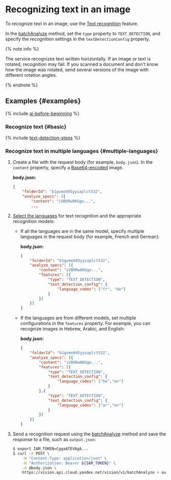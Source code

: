 # Recognizing text in an image

To recognize text in an image, use the [Text recognition](../../concepts/ocr/index.md) feature.

In the [batchAnalyze](../../api-ref/Vision/batchAnalyze.md) method, set the `type` property to `TEXT_DETECTION`, and specify the recognition settings in the `textDetectionConfig` property.

{% note info %}

The service recognizes text written horizontally. If an image or text is rotated, recognition may fail. If you scanned a document and don't know how the image was rotated, send several versions of the image with different rotation angles.

{% endnote %}

## Examples {#examples}

{% include [ai-before-beginning](../../../_includes/ai-before-beginning.md) %}

### Recognize text {#basic}

{% include [text-detection-steps](../../../_includes/vision/text-detection-steps.md) %}

### Recognize text in multiple languages {#multiple-languages}

1. Create a file with the request body (for example, `body.json`). In the `content` property, specify a [Base64-encoded](../base64-encode.md) image.

    **body.json:**

    ```json
    {
        "folderId": "b1gvmob95yysaplct532",
        "analyze_specs": [{
            "content": "iVBORw0KGgo...",
            ...
    ```

1. [Select the languages](../../concepts/ocr/supported-languages.md) for text recognition and the appropriate recognition models:

   * If all the languages are in the same model, specify multiple languages in the request body (for example, French and German):

       **body.json:**

       ```json
       {
           "folderId": "b1gvmob95yysaplct532",
           "analyze_specs": [{
               "content": "iVBORw0KGgo...",
               "features": [{
                   "type": "TEXT_DETECTION",
                   "text_detection_config": {
                       "language_codes": ["fr", "de"]
                   }
               }]
           }]
       }
       ```

   * If the languages are from different models, set multiple configurations in the `features` property.
For example, you can recognize images in Hebrew, Arabic, and English:

       **body.json:**

       ```json
       {
           "folderId": "b1gvmob95yysaplct532",
           "analyze_specs": [{
               "content": "iVBORw0KGgo...",
               "features": [{
                   "type": "TEXT_DETECTION",
                   "text_detection_config": {
                       "language_codes": ["he","en"]
                   }
               },{
                   "type": "TEXT_DETECTION",
                   "text_detection_config": {
                       "language_codes": ["ar","en"]
                   }
               }]
           }]
       }
       ```

1. Send a recognition request using the [batchAnalyze](../../api-ref/Vision/batchAnalyze.md) method and save the response to a file, such as `output.json`:

    ```bash
    $ export IAM_TOKEN=CggaATEVAgA...
    $ curl -X POST \
        -H "Content-Type: application/json" \
        -H "Authorization: Bearer ${IAM_TOKEN}" \
        -d @body.json \
        https://vision.api.cloud.yandex.net/vision/v1/batchAnalyze > output.json
    ```

